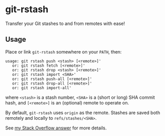 # git-rstash
Transfer your Git stashes to and from remotes with ease!

## Usage

Place or link `git-rstash` somewhere on your `PATH`, then:

```
usage: git rstash push <stash> [<remote>]'
   or: git rstash fetch [<remote>]'
   or: git rstash drop <stash> [<remote>]'
   or: git rstash import <SHA>'
   or: git rstash push-all [<remote>]'
   or: git rstash drop-all [<remote>]'
   or: git rstash import-all'
```

where `<stash>` is a stash number, `<SHA>` is a (short or long) SHA commit hash, and `[<remote>]` is an (optional) remote to operate on.

By default, `git-rstash` uses `origin` as the remote.  Stashes are saved both remotely and locally to `refs/stashes/<SHA>`.

See [my Stack Overflow answer](https://stackoverflow.com/a/61356308/2747593) for more details.
